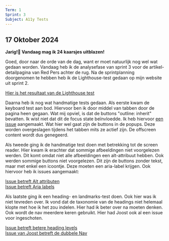 ```yaml
---
Term: 1  
Sprint: 3  
Subject: A11y Tests  
---
```


## 17 Oktober 2024

**Jarig!🎉 Vandaag mag ik 24 kaarsjes uitblazen!**

Goed, door naar de orde van de dag, want er moet natuurlijk nog wel wat gedaan worden. Vandaag heb ik de analysefase van sprint 3 voor de artikel-detailpagina van Red Pers achter de rug. Na de sprintplanning doorgenomen te hebben heb ik de Lighthouse-test gedaan op mijn website uit sprint 2.

[Hier is het resultaat van de Lighthouse test](./assets/img/lighthouse_all_human.pdf)

Daarna heb ik nog wat handmatige tests gedaan. Als eerste kwam de keyboard test aan bod. Hiervoor ben ik door middel van tabben door de pagina heen gegaan. Wat mij opviel, is dat de buttons "outline: inherit" bevatten. Ik wist niet dat dit de focus state beïnvloedde. Ik heb hiervoor [een issue](https://github.com/DivaniNL/all-human-accessible-website/issues/12) aangemaakt. Wat hier wel gaat zijn de buttons in de popups. Deze worden overgeslagen tijdens het tabben mits ze actief zijn. De offscreen content wordt dus genegeerd.

Als tweede ging ik de handmatige test doen met betrekking tot de screen reader. Hier kwam ik erachter dat sommige afbeeldingen niet voorgelezen werden. Dit komt omdat niet alle afbeeldingen een alt-attribuut hebben. Ook werden sommige buttons niet voorgelezen. Dit zijn de buttons zonder tekst, maar met enkel een icoontje. Deze moeten een aria-label krijgen. Ook hiervoor heb ik issues aangemaakt: 

[Issue betreft Alt attributen](https://github.com/DivaniNL/all-human-accessible-website/issues/14)  
[Issue betreft Aria labels](https://github.com/DivaniNL/all-human-accessible-website/issues/19)

Als laatste ging ik een heading- en landmarks-test doen. Ook hier was ik niet tevreden over. Ik vond dat de taxonomie van de headings niet helemaal klopte met hoe ik het zou indelen. Hier had ik beter over na moeten denken. Ook wordt de nav meerdere keren gebruikt. Hier had Joost ook al een issue voor ingeschoten.

[Issue betreft betere heading levels](https://github.com/DivaniNL/all-human-accessible-website/issues/20)  
[Issue van Joost betreft de dubbele Nav](https://github.com/DivaniNL/red-pers/issues/4)